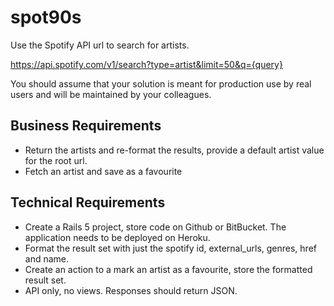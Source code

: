 # spot90s

Use the Spotify API url to search for artists.

https://api.spotify.com/v1/search?type=artist&limit=50&q={query}

You should assume that your solution is meant for production use by real users and will be maintained by your colleagues.

## Business Requirements
* Return the artists and re-format the results, provide a default artist value for the root url.
* Fetch an artist and save as a favourite

## Technical Requirements
* Create a Rails 5 project, store code on Github or BitBucket. The application needs to be deployed on Heroku.
* Format the result set with just the spotify id, external_urls, genres, href and name.
* Create an action to a mark an artist as a favourite, store the formatted result set.
* API only, no views. Responses should return JSON.
